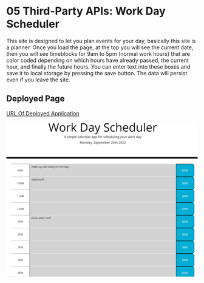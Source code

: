 # 05 Third-Party APIs: Work Day Scheduler

This site is designed to let you plan events for your day, basically this site is a planner. Once you load
the page, at the top you will see the current date, then you will see timeblocks for 9am to 5pm (normal work hours)
that are color coded depending on which hours have already passed, the current hour, and finally the future hours.
You can enter text into these boxes and save it to local storage by pressing the save button. The data will persist
even if you leave the site. 

## Deployed Page
[URL Of Deployed Application]()

![Screenshot](./assets/siteSS.png)
